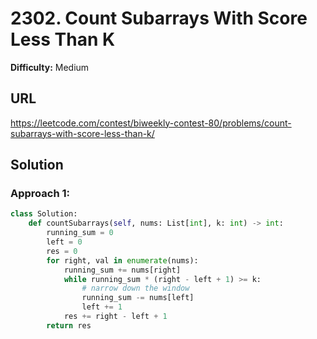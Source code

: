 # 2302. Count Subarrays With Score Less Than K
**Difficulty:** Medium

## URL

https://leetcode.com/contest/biweekly-contest-80/problems/count-subarrays-with-score-less-than-k/

## Solution

### Approach 1:

```python
class Solution:
    def countSubarrays(self, nums: List[int], k: int) -> int:
        running_sum = 0
        left = 0
        res = 0
        for right, val in enumerate(nums):
            running_sum += nums[right]
            while running_sum * (right - left + 1) >= k:
                # narrow down the window
                running_sum -= nums[left]
                left += 1
            res += right - left + 1
        return res
```

